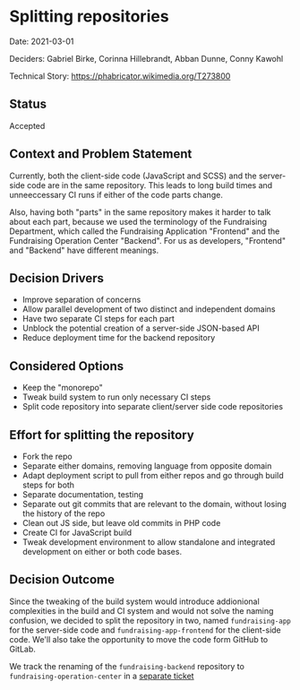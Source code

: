 # Splitting repositories 

Date: 2021-03-01

Deciders: Gabriel Birke, Corinna Hillebrandt, Abban Dunne, Conny Kawohl

Technical Story: https://phabricator.wikimedia.org/T273800

## Status

Accepted

## Context and Problem Statement

Currently, both the client-side code (JavaScript and SCSS) and the
server-side code are in the same repository. This leads to long build
times and unneeccessary CI runs if either of the code parts change.

Also, having both "parts" in the same repository makes it harder to talk
about each part, because we used the terminology of the Fundraising
Department, which called the Fundraising Application "Frontend" and the
Fundraising Operation Center "Backend". For us as developers, "Frontend"
and "Backend" have different meanings.

## Decision Drivers 

* Improve separation of concerns
* Allow parallel development of two distinct and independent domains
* Have two separate CI steps for each part
* Unblock the potential creation of a server-side JSON-based API
* Reduce deployment time for the backend repository

## Considered Options

* Keep the "monorepo"
* Tweak build system to run only necessary CI steps
* Split code repository into separate client/server side code repositories

## Effort for splitting the repository
* Fork the repo
* Separate either domains, removing language from opposite domain
* Adapt deployment script to pull from either repos and go through build steps for both
* Separate documentation, testing
* Separate out git commits that are relevant to the domain, without losing the history of the repo
* Clean out JS side, but leave old commits in PHP code
* Create CI for JavaScript build
* Tweak development environment to allow standalone and integrated
  development on either or both code bases.

## Decision Outcome

Since the tweaking of the build system would introduce addionional
complexities in the build and CI system and would not solve the naming
confusion, we decided to split the repository in two, named
`fundraising-app` for the server-side code and `fundraising-app-frontend`
for the client-side code. We'll also take the opportunity to move the code
form GitHub to GitLab.

We track the renaming of the `fundraising-backend` repository to
`fundraising-operation-center` 
in a [separate ticket](https://phabricator.wikimedia.org/T246796)


